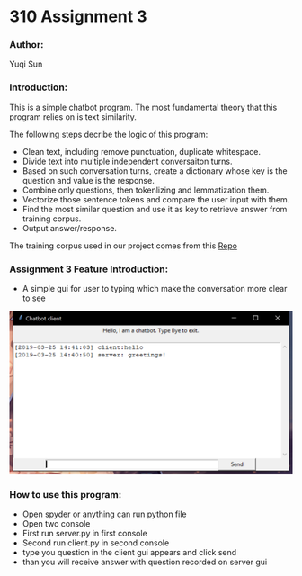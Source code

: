 # 310 Assignment 3

### Author: 

Yuqi Sun

### Introduction: 

This is a simple chatbot program. The most fundamental theory that this program relies on is text similarity. 

The following steps decribe the logic of this program:
* Clean text, including remove punctuation, duplicate whitespace.
* Divide text into multiple independent conversaiton turns.
* Based on such conversation turns, create a dictionary whose key is the question and value is the response.
* Combine only questions, then tokenlizing and lemmatization them.
* Vectorize those sentence tokens and compare the user input with them.
* Find the most similar question and use it as key to retrieve answer from training corpus.
* Output answer/response.

The training corpus used in our project comes from this [Repo](https://github.com/gunthercox/chatterbot-corpus)

### Assignment 3 Feature Introduction:
* A simple gui for user to typing which make the conversation more clear to see

 ![Image text](https://github.com/BaiyeYuqi/chatbot_new/blob/Gui-and-sockets-finished/img/1553550117(1).jpg)
### How to use this program:
* Open spyder or anything can run python file
* Open two console
* First run server.py in first console
* Second run client.py in second console
* type you question in the client gui appears and click send
* than you will receive answer with question recorded on server gui



